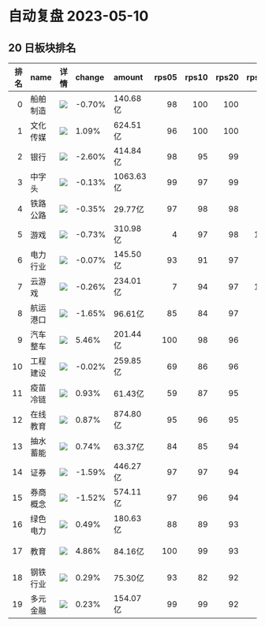 # 自动复盘 2023-05-10
## 20 日板块排名
|   排名 | name     | 详情                                                                                                | change   | amount    |   rps05 |   rps10 |   rps20 |   rps50 |   rps120 |   rps250 | volume       |
|-------:|:---------|:----------------------------------------------------------------------------------------------------|:---------|:----------|--------:|--------:|--------:|--------:|---------:|---------:|:-------------|
|      0 | 船舶制造 | ![](https://sykent-blog-image.oss-cn-beijing.aliyuncs.com/quant/image/2023/5/1683721098783-tmp.jpg) | -0.70%   | 140.68亿  |      98 |     100 |     100 |      98 |       96 |       99 | 1020.43万手  |
|      1 | 文化传媒 | ![](https://sykent-blog-image.oss-cn-beijing.aliyuncs.com/quant/image/2023/5/1683721100884-tmp.jpg) | 1.09%    | 624.51亿  |      96 |     100 |     100 |      99 |       99 |       98 | 5355.99万手  |
|      2 | 银行     | ![](https://sykent-blog-image.oss-cn-beijing.aliyuncs.com/quant/image/2023/5/1683721102162-tmp.jpg) | -2.60%   | 414.84亿  |      98 |      95 |      99 |      90 |       88 |        5 | 7574.77万手  |
|      3 | 中字头   | ![](https://sykent-blog-image.oss-cn-beijing.aliyuncs.com/quant/image/2023/5/1683721103548-tmp.jpg) | -0.13%   | 1063.63亿 |      99 |      97 |      99 |      97 |       97 |       90 | 11230.60万手 |
|      4 | 铁路公路 | ![](https://sykent-blog-image.oss-cn-beijing.aliyuncs.com/quant/image/2023/5/1683721104783-tmp.jpg) | -0.35%   | 29.77亿   |      97 |      98 |      98 |      88 |       87 |       65 | 482.79万手   |
|      5 | 游戏     | ![](https://sykent-blog-image.oss-cn-beijing.aliyuncs.com/quant/image/2023/5/1683721106085-tmp.jpg) | -0.73%   | 310.98亿  |       4 |      97 |      98 |     100 |      100 |      100 | 2685.26万手  |
|      6 | 电力行业 | ![](https://sykent-blog-image.oss-cn-beijing.aliyuncs.com/quant/image/2023/5/1683721107699-tmp.jpg) | -0.07%   | 145.50亿  |      93 |      91 |      97 |      77 |       48 |       40 | 2270.07万手  |
|      7 | 云游戏   | ![](https://sykent-blog-image.oss-cn-beijing.aliyuncs.com/quant/image/2023/5/1683721109580-tmp.jpg) | -0.26%   | 234.01亿  |       7 |      94 |      97 |     100 |      100 |       99 | 1970.27万手  |
|      8 | 航运港口 | ![](https://sykent-blog-image.oss-cn-beijing.aliyuncs.com/quant/image/2023/5/1683721111349-tmp.jpg) | -1.65%   | 96.61亿   |      85 |      84 |      97 |      81 |       76 |       46 | 1862.25万手  |
|      9 | 汽车整车 | ![](https://sykent-blog-image.oss-cn-beijing.aliyuncs.com/quant/image/2023/5/1683721112896-tmp.jpg) | 5.46%    | 201.44亿  |     100 |      98 |      96 |      45 |       32 |       87 | 1359.90万手  |
|     10 | 工程建设 | ![](https://sykent-blog-image.oss-cn-beijing.aliyuncs.com/quant/image/2023/5/1683721114233-tmp.jpg) | -0.02%   | 259.85亿  |      69 |      86 |      96 |      85 |       81 |       31 | 3442.22万手  |
|     11 | 疫苗冷链 | ![](https://sykent-blog-image.oss-cn-beijing.aliyuncs.com/quant/image/2023/5/1683721115702-tmp.jpg) | 0.93%    | 61.43亿   |      59 |      87 |      95 |      83 |       83 |       77 | 536.30万手   |
|     12 | 在线教育 | ![](https://sykent-blog-image.oss-cn-beijing.aliyuncs.com/quant/image/2023/5/1683721117649-tmp.jpg) | 0.87%    | 874.80亿  |      95 |      96 |      95 |      98 |       98 |       97 | 5881.60万手  |
|     13 | 抽水蓄能 | ![](https://sykent-blog-image.oss-cn-beijing.aliyuncs.com/quant/image/2023/5/1683721119132-tmp.jpg) | 0.74%    | 63.37亿   |      84 |      85 |      94 |      75 |       39 |       42 | 701.59万手   |
|     14 | 证券     | ![](https://sykent-blog-image.oss-cn-beijing.aliyuncs.com/quant/image/2023/5/1683721120317-tmp.jpg) | -1.59%   | 446.27亿  |      97 |      97 |      94 |      79 |       85 |       27 | 4163.81万手  |
|     15 | 券商概念 | ![](https://sykent-blog-image.oss-cn-beijing.aliyuncs.com/quant/image/2023/5/1683721121678-tmp.jpg) | -1.52%   | 574.11亿  |      97 |      96 |      94 |      79 |       85 |       26 | 5589.48万手  |
|     16 | 绿色电力 | ![](https://sykent-blog-image.oss-cn-beijing.aliyuncs.com/quant/image/2023/5/1683721123002-tmp.jpg) | 0.49%    | 180.63亿  |      88 |      89 |      93 |      70 |       57 |       29 | 2580.31万手  |
|     17 | 教育     | ![](https://sykent-blog-image.oss-cn-beijing.aliyuncs.com/quant/image/2023/5/1683721124611-tmp.jpg) | 4.86%    | 84.16亿   |     100 |      99 |      93 |      75 |       86 |       89 | 840.60万手   |
|     18 | 钢铁行业 | ![](https://sykent-blog-image.oss-cn-beijing.aliyuncs.com/quant/image/2023/5/1683721127666-tmp.jpg) | 0.29%    | 75.30亿   |      93 |      82 |      92 |      62 |       66 |        7 | 1401.92万手  |
|     19 | 多元金融 | ![](https://sykent-blog-image.oss-cn-beijing.aliyuncs.com/quant/image/2023/5/1683721129387-tmp.jpg) | 0.23%    | 154.07亿  |      99 |      99 |      92 |      69 |       73 |       47 | 2458.98万手  |